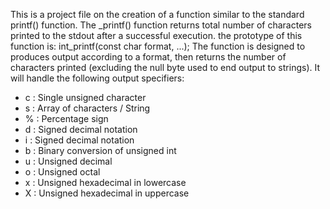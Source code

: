 This is a project file on the creation of a function similar to the standard printf() function.
The _printf() function returns total number of characters printed to the stdout after a successful execution.
the prototype of this function is: int_printf(const char format, ...);
The function is designed to produces output according to a format, then returns the number of characters printed (excluding the null byte used to end output to strings).
It will handle the following output specifiers:
- c : Single unsigned character
- s : Array of characters / String
- % : Percentage sign
- d : Signed decimal notation
- i : Signed decimal notation
- b : Binary conversion of unsigned int
- u : Unsigned decimal
- o : Unsigned octal
- x : Unsigned hexadecimal in lowercase
- X : Unsigned hexadecimal in uppercase
